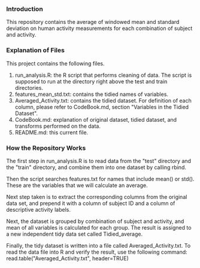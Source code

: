 ### Introduction

This repository contains the average of windowed mean and standard deviation on human activity measurements for each combination of subject and activity.

### Explanation of Files

This project contains the following files.

1. run_analysis.R: the R script that performs cleaning of data. The script is supposed to run at the directory right above the test and train directories.
2. features_mean_std.txt: contains the tidied names of variables.
3. Averaged_Activity.txt: contains the tidied dataset. For definition of each column, please refer to CodeBook.md, section "Variables in the Tidied Dataset".
4. CodeBook.md: explanation of original dataset, tidied dataset, and transforms performed on the data.
5. README.md: this current file.

### How the Repository Works

The first step in run_analysis.R is to read data from the "test" directory and the "train" directory, and combine them into one dataset by calling rbind.

Then the script searches features.txt for names that include mean() or std(). These are the variables that we will calculate an average.

Next step taken is to extract the corresponding columns from the original data set, and prepend it with a column of subject ID and a column of descriptive activity labels.

Next, the dataset is grouped by combination of subject and activity, and mean of all variables is calculated for each group. The result is assigned to a new independent tidy data set called Tidied_average.

Finally, the tidy dataset is written into a file called Averaged_Activity.txt. To read the data file into R and verify the result, use the following command: read.table("Averaged_Activity.txt", header=TRUE)


